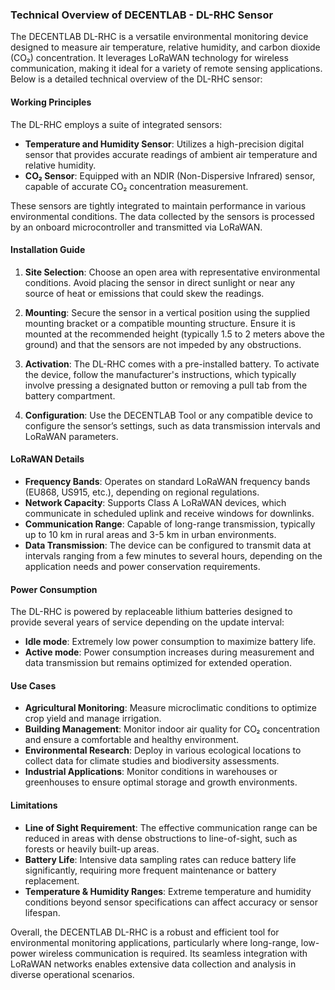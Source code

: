 ### Technical Overview of DECENTLAB - DL-RHC Sensor

The DECENTLAB DL-RHC is a versatile environmental monitoring device designed to measure air temperature, relative humidity, and carbon dioxide (CO₂) concentration. It leverages LoRaWAN technology for wireless communication, making it ideal for a variety of remote sensing applications. Below is a detailed technical overview of the DL-RHC sensor:

#### Working Principles

The DL-RHC employs a suite of integrated sensors:
- **Temperature and Humidity Sensor**: Utilizes a high-precision digital sensor that provides accurate readings of ambient air temperature and relative humidity.
- **CO₂ Sensor**: Equipped with an NDIR (Non-Dispersive Infrared) sensor, capable of accurate CO₂ concentration measurement.

These sensors are tightly integrated to maintain performance in various environmental conditions. The data collected by the sensors is processed by an onboard microcontroller and transmitted via LoRaWAN.

#### Installation Guide

1. **Site Selection**: Choose an open area with representative environmental conditions. Avoid placing the sensor in direct sunlight or near any source of heat or emissions that could skew the readings.

2. **Mounting**: Secure the sensor in a vertical position using the supplied mounting bracket or a compatible mounting structure. Ensure it is mounted at the recommended height (typically 1.5 to 2 meters above the ground) and that the sensors are not impeded by any obstructions.

3. **Activation**: The DL-RHC comes with a pre-installed battery. To activate the device, follow the manufacturer's instructions, which typically involve pressing a designated button or removing a pull tab from the battery compartment.

4. **Configuration**: Use the DECENTLAB Tool or any compatible device to configure the sensor’s settings, such as data transmission intervals and LoRaWAN parameters.

#### LoRaWAN Details

- **Frequency Bands**: Operates on standard LoRaWAN frequency bands (EU868, US915, etc.), depending on regional regulations.
- **Network Capacity**: Supports Class A LoRaWAN devices, which communicate in scheduled uplink and receive windows for downlinks.
- **Communication Range**: Capable of long-range transmission, typically up to 10 km in rural areas and 3-5 km in urban environments.
- **Data Transmission**: The device can be configured to transmit data at intervals ranging from a few minutes to several hours, depending on the application needs and power conservation requirements.

#### Power Consumption

The DL-RHC is powered by replaceable lithium batteries designed to provide several years of service depending on the update interval:
- **Idle mode**: Extremely low power consumption to maximize battery life.
- **Active mode**: Power consumption increases during measurement and data transmission but remains optimized for extended operation.

#### Use Cases

- **Agricultural Monitoring**: Measure microclimatic conditions to optimize crop yield and manage irrigation.
- **Building Management**: Monitor indoor air quality for CO₂ concentration and ensure a comfortable and healthy environment.
- **Environmental Research**: Deploy in various ecological locations to collect data for climate studies and biodiversity assessments.
- **Industrial Applications**: Monitor conditions in warehouses or greenhouses to ensure optimal storage and growth environments.

#### Limitations

- **Line of Sight Requirement**: The effective communication range can be reduced in areas with dense obstructions to line-of-sight, such as forests or heavily built-up areas.
- **Battery Life**: Intensive data sampling rates can reduce battery life significantly, requiring more frequent maintenance or battery replacement.
- **Temperature & Humidity Ranges**: Extreme temperature and humidity conditions beyond sensor specifications can affect accuracy or sensor lifespan.

Overall, the DECENTLAB DL-RHC is a robust and efficient tool for environmental monitoring applications, particularly where long-range, low-power wireless communication is required. Its seamless integration with LoRaWAN networks enables extensive data collection and analysis in diverse operational scenarios.